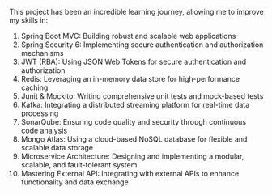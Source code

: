 This project has been an incredible learning journey, allowing me to improve my skills in:

1. Spring Boot MVC: Building robust and scalable web applications
2. Spring Security 6: Implementing secure authentication and authorization mechanisms
3. JWT (RBA): Using JSON Web Tokens for secure authentication and authorization
4. Redis: Leveraging an in-memory data store for high-performance caching
5. Junit & Mockito: Writing comprehensive unit tests and mock-based tests
6. Kafka: Integrating a distributed streaming platform for real-time data processing
7. SonarQube: Ensuring code quality and security through continuous code analysis
8. Mongo Atlas: Using a cloud-based NoSQL database for flexible and scalable data storage
9. Microservice Architecture: Designing and implementing a modular, scalable, and fault-tolerant system
10. Mastering External API: Integrating with external APIs to enhance functionality and data exchange
